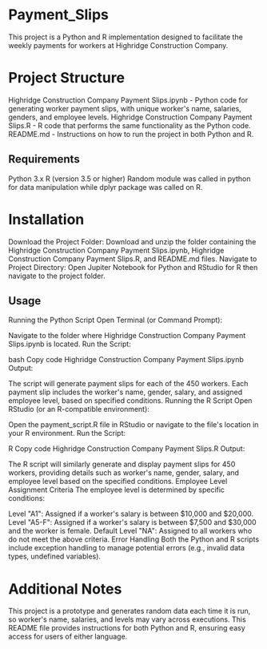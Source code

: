 # Payment_Slips
This project is a Python and R implementation designed to facilitate the weekly payments for workers at Highridge Construction Company.

# Project Structure
Highridge Construction Company Payment Slips.ipynb - Python code for generating worker payment slips, with unique worker's name, salaries, genders, and employee levels.
Highridge Construction Company Payment Slips.R - R code that performs the same functionality as the Python code.
README.md - Instructions on how to run the project in both Python and R.
## Requirements
Python 3.x
R (version 3.5 or higher)
Random module was called in python for data manipulation while dplyr package was called on R.

# Installation
Download the Project Folder:
Download and unzip the folder containing the Highridge Construction Company Payment Slips.ipynb, Highridge Construction Company Payment Slips.R, and README.md files.
Navigate to Project Directory:
Open Jupiter Notebook for Python and RStudio for R then navigate to the project folder.
## Usage
Running the Python Script
Open Terminal (or Command Prompt):

Navigate to the folder where Highridge Construction Company Payment Slips.ipynb is located.
Run the Script:

bash
Copy code
Highridge Construction Company Payment Slips.ipynb
Output:

The script will generate payment slips for each of the 450 workers. Each payment slip includes the worker's name, gender, salary, and assigned employee level, based on specified conditions.
Running the R Script
Open RStudio (or an R-compatible environment):

Open the payment_script.R file in RStudio or navigate to the file's location in your R environment.
Run the Script:

R
Copy code
Highridge Construction Company Payment Slips.R
Output:

The R script will similarly generate and display payment slips for 450 workers, providing details such as worker's name, gender, salary, and employee level based on the specified conditions.
Employee Level Assignment Criteria
The employee level is determined by specific conditions:

Level "A1": Assigned if a worker's salary is between $10,000 and $20,000.
Level "A5-F": Assigned if a worker's salary is between $7,500 and $30,000 and the worker is female.
Default Level "NA": Assigned to all workers who do not meet the above criteria.
Error Handling
Both the Python and R scripts include exception handling to manage potential errors (e.g., invalid data types, undefined variables).

# Additional Notes
This project is a prototype and generates random data each time it is run, so worker's name, salaries, and levels may vary across executions.
This README file provides instructions for both Python and R, ensuring easy access for users of either language.

